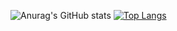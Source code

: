 ![Anurag's GitHub stats](https://github-readme-stats.vercel.app/api?username=jbrunomf&show_icons=true&theme=dark&hide_title=true)
[![Top Langs](https://github-readme-stats.vercel.app/api/top-langs/?username=jbrunomf&theme=dark&layout=compact)](https://github.com/jbrunomf/jbrunomf)




